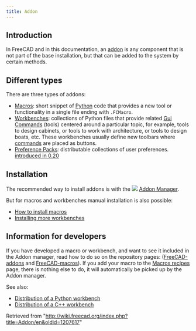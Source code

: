 ```yaml
---
title: Addon
---
```


## Introduction

In FreeCAD and in this documentation, an [addon](/Addon "Addon") is any component that is not part of the base installation, but that can be added to the system by certain methods.

## Different types

There are three types of addons:

- [Macros](/Macros "Macros"): short snippet of [Python](/Python "Python") code that provides a new tool or functionality in a single file ending with `.FCMacro`.
- [Workbenches](/External_workbenches "External workbenches"): collections of Python files that provide related [Gui Commands](/Gui_Command "Gui Command") (tools) centered around a particular topic, for example, tools to design cabinets, or tools to work with architecture, or tools to design boats, etc. These workbenches usually define new toolbars where [commands](/Gui_Command "Gui Command") are placed as buttons.
- [Preference Packs](/Preference_Packs "Preference Packs"): distributable collections of user preferences. [introduced in 0.20](/Release_notes_0.20 "Release notes 0.20")

## Installation

The recommended way to install addons is with the ![](/images/Std_AddonMgr.svg) [Addon Manager](/Std_AddonMgr "Std AddonMgr").

But for macros and workbenches manual installation is also possible:

- [How to install macros](/How_to_install_macros "How to install macros")
- [Installing more workbenches](/Installing_more_workbenches "Installing more workbenches")

## Information for developers

If you have developed a macro or workbench, and want to see it included in the Addon manager, read how to do so on the repository pages: ([FreeCAD-addons](https://github.com/FreeCAD/FreeCAD-addons/) and [FreeCAD-macros](https://github.com/FreeCAD/FreeCAD-macros/)). If you add your macro to the [Macros recipes](/Macros_recipes "Macros recipes") page, there is nothing else to do, it will automatically be picked up by the Addon manager.

See also:

- [Distribution of a Python workbench](/Workbench_creation#Distribution "Workbench creation")
- [Distribution of a C++ workbench](/Workbench_creation#Distribution_2 "Workbench creation")

Retrieved from "<http://wiki.freecad.org/index.php?title=Addon/en&oldid=1207617>"
